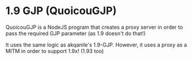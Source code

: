 # 1.9 GJP (QuoicouGJP)
QuoicouGJP is a NodeJS program that creates a proxy server in order to pass the required GJP parameter (as 1.9 doesn't do that!)

It uses the same logic as akqanile's 1.9-GJP. However, it uses a proxy as a MITM in order to support 1.9x! (1.93 too)
